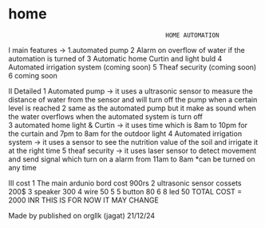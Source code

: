 # home
                                                HOME AUTOMATION




I main features →
1.automated pump
2 Alarm on overflow of water if the automation is turned of 
3 Automatic home Curtin and light buld 
4 Automated irrigation system (coming soon)
5 Theaf security (coming soon)
6 coming soon 
  
II Detailed 
1 Automated pump → it uses a ultrasonic sensor  to measure the distance 
of water from the sensor and will turn off the pump when a certain level is reached 
2 same as the automated pump but it make as sound when the water overflows when the automated system is turn off  
3  automated home light & Curtin → it uses time which is 8am to 10pm for the curtain and 7pm to 8am for the outdoor light 
4  Automated irrigation system → it uses a sensor to see the nutrition value of the soil and irrigate it at the right time 
5 theaf security → it uses  laser sensor to detect movement and send signal which turn on a alarm from 11am to 8am *can be turned on any time 
 
III cost 
1 The main ardunio bord cost 900rs
2 ultrasonic sensor cossets 200$
3 speaker 300 
4 wire 50
5 5 button   80
6 8 led 50
TOTAL COST = 2000 INR
THIS IS FOR NOW  IT MAY CHANGE  














Made by                                                                                            published on
orgllk (jagat)                                                                                      21/12/24